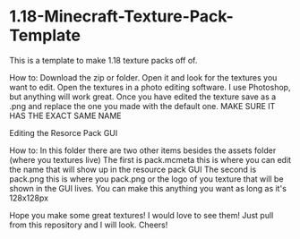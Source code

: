 # 1.18-Minecraft-Texture-Pack-Template
This is a template to make 1.18 texture packs off of. 

How to:
Download the zip or folder. 
Open it and look for the textures you want to edit. 
Open the textures in a photo editing software. I use Photoshop, but anything will work great.
Once you have edited the texture save as a .png and replace the one you made with the default one. MAKE SURE IT HAS THE EXACT SAME NAME 

Editing the Resorce Pack GUI

How to:
In this folder there are two other items besides the assets folder (where you textures live)
The first is pack.mcmeta this is where you can edit the name that will show up in the resource pack GUI
The second is pack.png this is where you pack.png or the logo of you texture that will be shown in the GUI lives. You can make this anything you want as long as it's 128x128px 

Hope you make some great textures! 
I would love to see them! Just pull from this repository and I will look.
Cheers!
